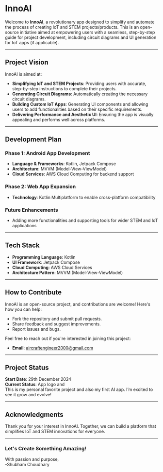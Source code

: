 # InnoAI

Welcome to **InnoAI**, a revolutionary app designed to simplify and automate the process of creating IoT and STEM projects/products. This is an open-source initiative aimed at empowering users with a seamless, step-by-step guide for project development, including circuit diagrams and UI generation for IoT apps (if applicable).

---

## Project Vision

InnoAI is aimed at:

- **Simplifying IoT and STEM Projects**: Providing users with accurate, step-by-step instructions to complete their projects.
- **Generating Circuit Diagrams**: Automatically creating the necessary circuit diagrams.
- **Building Custom IoT Apps**: Generating UI components and allowing users to add functionalities based on their specific requirements.
- **Delivering Performance and Aesthetic UI**: Ensuring the app is visually appealing and performs well across platforms.

---

## Development Plan

### Phase 1: Android App Development

- **Language & Frameworks**: Kotlin, Jetpack Compose
- **Architecture**: MVVM (Model-View-ViewModel)
- **Cloud Services**: AWS Cloud Computing for backend support

### Phase 2: Web App Expansion

- **Technology**: Kotlin Multiplatform to enable cross-platform compatibility

### Future Enhancements

- Adding more functionalities and supporting tools for wider STEM and IoT applications

---

## Tech Stack

- **Programming Language**: Kotlin
- **UI Framework**: Jetpack Compose
- **Cloud Computing**: AWS Cloud Services
- **Architecture Pattern**: MVVM (Model-View-ViewModel)

---

## How to Contribute

InnoAI is an open-source project, and contributions are welcome! Here's how you can help:

- Fork the repository and submit pull requests.
- Share feedback and suggest improvements.
- Report issues and bugs.

Feel free to reach out if you're interested in joining this project:

- **Email**: [aircraftengineer2000@gmail.com](mailto\:aircraftengineer2000@gmail.com)

---

## Project Status

**Start Date**: 29th December 2024\
**Current Status**: App logo and \
This is my personal favorite project and also my first AI app. I’m excited to see it grow and evolve!

---

## Acknowledgments

Thank you for your interest in InnoAI. Together, we can build a platform that simplifies IoT and STEM innovations for everyone.

---

### Let's Create Something Amazing!

With passion and purpose,  
-Shubham Choudhary



